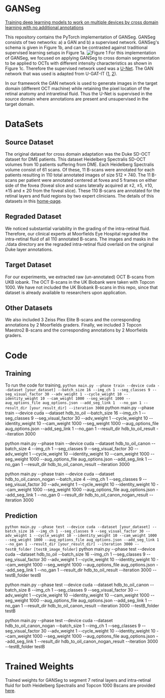 # GANSeg
[Training deep learning models to work on multiple devices by cross domain learning with no additional annotations](https://www.aaojournal.org/article/S0161-6420%2822%2900749-7/fulltext)

This repository contains the PyTorch implementation of GANSeg. GANSeg consists of two networks: a) a GAN and b) a supervised network. 
GANSeg's schema is given in Figure 1b, and can be contrasted against traditional supervised learning setups in Figure 1a. ![Figure 1](https://github.com/uw-biomedical-ml/ganseg/blob/master/Figure1.png)
For this implementation of GANSeg, we focused on applying GANSeg to cross domain segmentation to be applied to OCTs with different intensity characteristics as shown in Figure 1c. 
Therefore the supervised network used was a [U-Net](https://arxiv.org/abs/1505.04597).
The GAN network that was used is adapted from U-GAT-IT ([1](https://arxiv.org/abs/1907.10830), [2](https://github.com/znxlwm/UGATIT-pytorch)).

In our framework the GAN network is used to generate images in the target domain (different OCT machine) while retaining the pixel location of the retinal anatomy and intraretinal fluid. Thus the U-Net is supervised in the source domain where annotations are present and unsupervised in the target domain. 

# DataSets
## Source Dataset
The original dataset for cross domain adaptation was the Duke SD-OCT dataset for DME patients. 
This dataset Heidelberg Spectralis SD-OCT volumes from 10 patients suffering from DME. 
Each Heidelberg Spectralis volume consist of 61 scans.
Of these, 11 B-scans were annotated for each patients resulting in 110 total annotated images of size 512 × 740. 
The 11 B-scans per patient were annotated centered at fovea and 5 frames on either side of the fovea (foveal slice and scans laterally acquired at ±2, ±5, ±10, ±15 and ± 20 from the foveal slice). 
These 110 B-scans are annotated for the retinal layers and fluid regions by two expert clinicians. The details of this datasets in this [home-page](http://people.duke.edu/~sf59/Chiu_BOE_2014_dataset.htm).

## Regraded Dataset
We noticed substantial variability in the grading of the intra-retinal fluid.
Therefore, our clinical experts at Moorfields Eye Hospital regraded the intra-retinal fluid of all 110 annotated B-scans.
The images and masks in the ./data directory are the regraded intra-retinal fluid overlaid on the original Duke layer annotations.

## Target Dataset
For our experiments, we extracted raw (un-annotated) OCT B-scans from UKB iobank. 
The OCT B-scans in the UK Biobank were taken with Topcon 1000. 
We have not included the UK Biobank B-scans in this repo, since that dataset is already available to researchers upon application.

## Other Datasets
We also included 3 Zeiss Plex Elite B-scans and the corresponding annotations by 2 Moorfields graders.
Finally, we included 3 Topcon Maestro2 B-scans and the corresponding annotations by 2 Moorfields graders.

# Code
## Training
To run the code for training,
```python main.py --phase train --device cuda --dataset [your_dataset] --batch_size 16 --img_ch 1 --seg_classes 9 --seg_visual_factor 30 --adv_weight 1 --cycle_weight 10 --identity_weight 10 --cam_weight 1000 --seg_weight 1000 --aug_options_file aug_options.json --add_seg_link 1  --no_gan 1 --result_dir [your_result_dir] --iteration 3000```
python main.py --phase train --device cuda --dataset hdb_to_oil --batch_size 16 --img_ch 1 --seg_classes 9 --seg_visual_factor 30 --adv_weight 1 --cycle_weight 10 --identity_weight 10 --cam_weight 1000 --seg_weight 1000 --aug_options_file aug_options.json --add_seg_link 1  --no_gan 1 --result_dir hdb_to_oil_result --iteration 3000

python main.py --phase train --device cuda --dataset hdb_to_oil_canon --batch_size 4 --img_ch 1 --seg_classes 9 --seg_visual_factor 30 --adv_weight 1 --cycle_weight 10 --identity_weight 10 --cam_weight 1000 --seg_weight 1000 --aug_options_file aug_options.json --add_seg_link 1  --no_gan 1 --result_dir hdb_to_oil_canon_result --iteration 3000

python main.py --phase train --device cuda --dataset hdb_to_oil_canon_nogan --batch_size 4 --img_ch 1 --seg_classes 9 --seg_visual_factor 30 --adv_weight 1 --cycle_weight 10 --identity_weight 10 --cam_weight 1000 --seg_weight 1000 --aug_options_file aug_options.json --add_seg_link 1  --no_gan 0 --result_dir hdb_to_oil_canon_nogan_result --iteration 3000

## Prediction
```python main.py --phase test --device cuda --dataset [your_dataset] --batch_size 16 --img_ch 1 --seg_classes 9 --seg_visual_factor 30 --adv_weight 1 --cycle_weight 10 --identity_weight 10 --cam_weight 1000 --seg_weight 1000 --aug_options_file aug_options.json --add_seg_link 1  --no_gan 1 --result_dir [your_result_dir] --iteration 3000 --testB_folder [testB_image_folder]```
python main.py --phase test --device cuda --dataset hdb_to_oil --batch_size 16 --img_ch 1 --seg_classes 9 --seg_visual_factor 30 --adv_weight 1 --cycle_weight 10 --identity_weight 10 --cam_weight 1000 --seg_weight 1000 --aug_options_file aug_options.json --add_seg_link 1  --no_gan 1 --result_dir hdb_to_oil_result --iteration 3000 --testB_folder testB

python main.py --phase test --device cuda --dataset hdb_to_oil_canon --batch_size 8 --img_ch 1 --seg_classes 9 --seg_visual_factor 30 --adv_weight 1 --cycle_weight 10 --identity_weight 10 --cam_weight 1000 --seg_weight 1000 --aug_options_file aug_options.json --add_seg_link 1  --no_gan 1 --result_dir hdb_to_oil_canon_result --iteration 3000 --testB_folder testB


python main.py --phase test --device cuda --dataset hdb_to_oil_canon_nogan --batch_size 1 --img_ch 1 --seg_classes 9 --seg_visual_factor 30 --adv_weight 1 --cycle_weight 10 --identity_weight 10 --cam_weight 1000 --seg_weight 1000 --aug_options_file aug_options.json --add_seg_link 1  --result_dir hdb_to_oil_canon_nogan_result --iteration 3000 --testB_folder testB

# Trained Weights
Trained weights for GANSeg to segment 7 retinal layers and intra-retinal fluid for both Heidelberg Spectralis and Topcon 1000 Bscans are provided [here](https://drive.google.com/file/d/1XVw778KiKc6YTNq6esxat-jEQlA5M5uV/view?usp=sharing).
